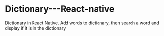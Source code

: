 # Dictionary---React-native
Dictionary in React Native. Add words to dictionary, then search a word and display if it is in the dictionary.
